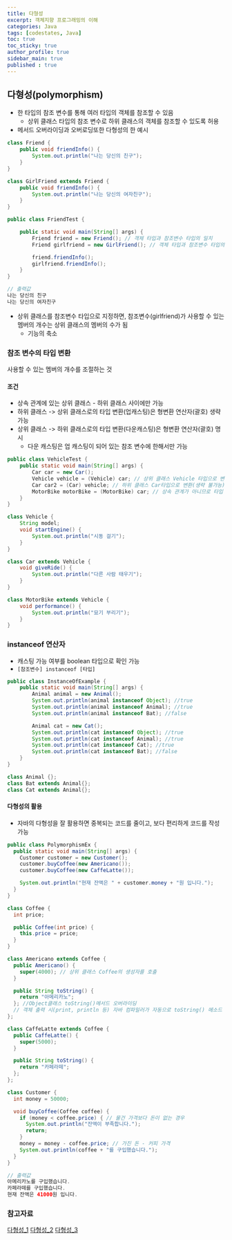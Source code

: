 ```yaml
---
title: 다형성
excerpt: 객체지향 프로그래밍의 이해
categories: Java
tags: [codestates, Java]
toc: true
toc_sticky: true
author_profile: true
sidebar_main: true
published : true
---
```

## 다형성(polymorphism)
- 한 타입의 참조 변수를 통해 여러 타입의 객체를 참조할 수 있음
  - 상위 클래스 타입의 참조 변수로 하위 클래스의 객체를 참조할 수 있도록 허용
- 메서드 오버라이딩과 오버로딩또한 다형성의 한 예시

```java
class Friend {
    public void friendInfo() {
        System.out.println("나는 당신의 친구");
    }
}

class GirlFriend extends Friend {
    public void friendInfo() {
        System.out.println("나는 당신의 여자친구");
    }
}

public class FriendTest {

    public static void main(String[] args) {
        Friend friend = new Friend(); // 객체 타입과 참조변수 타입의 일치
        Friend girlfriend = new GirlFriend(); // 객체 타입과 참조변수 타입의 불일치

        friend.friendInfo();
        girlfriend.friendInfo();
    }
}

// 출력값
나는 당신의 친구
나는 당신의 여자친구
```
- 상위 클래스를 참조변수 타입으로 지정하면, 참조변수(girlfriend)가 사용할 수 있는 멤버의 개수는 상위 클래스의 멤버의 수가 됨 
  - 기능의 축소


### 참조 변수의 타입 변환
사용할 수 있는 멤버의 개수를 조절하는 것

#### 조건
- 상속 관계에 있는 상위 클래스 - 하위 클래스 사이에만 가능
- 하위 클래스 -> 상위 클래스로의 타입 변환(업캐스팅)은 형변환 연산자(괄호) 생략 가능
- 상위 클래스 -> 하위 클래스로의 타입 변환(다운캐스팅)은 형변환 연산자(괄호) 명시
  -  다운 캐스팅은 업 캐스팅이 되어 있는 참조 변수에 한해서만 가능

```java
public class VehicleTest {
    public static void main(String[] args) {
        Car car = new Car();
        Vehicle vehicle = (Vehicle) car; // 상위 클래스 Vehicle 타입으로 변환(생략 가능)
        Car car2 = (Car) vehicle; // 하위 클래스 Car타입으로 변환(생략 불가능)
        MotorBike motorBike = (MotorBike) car; // 상속 관계가 아니므로 타입 변환 불가 -> 에러발생
    }
}

class Vehicle {
    String model;
    void startEngine() {
        System.out.println("시동 걸기");
    }
}

class Car extends Vehicle {
    void giveRide() {
        System.out.println("다른 사람 태우기");
    }
}

class MotorBike extends Vehicle {
    void performance() {
        System.out.println("묘기 부리기");
    }
}
```

### instanceof 연산자
- 캐스팅 가능 여부를 boolean 타입으로 확인 가능
- ```[참조변수] instanceof [타입]```

```java
public class InstanceOfExample {
    public static void main(String[] args) {
        Animal animal = new Animal();
        System.out.println(animal instanceof Object); //true
        System.out.println(animal instanceof Animal); //true
        System.out.println(animal instanceof Bat); //false

        Animal cat = new Cat();
        System.out.println(cat instanceof Object); //true
        System.out.println(cat instanceof Animal); //true
        System.out.println(cat instanceof Cat); //true
        System.out.println(cat instanceof Bat); //false
    }
}

class Animal {};
class Bat extends Animal{};
class Cat extends Animal{};
```

#### 다형성의 활용
- 자바의 다형성을 잘 활용하면 중복되는 코드를 줄이고, 보다 편리하게 코드를 작성 가능

```java
public class PolymorphismEx {
  public static void main(String[] args) {
    Customer customer = new Customer();
    customer.buyCoffee(new Americano());
    customer.buyCoffee(new CaffeLatte());

    System.out.println("현재 잔액은 " + customer.money + "원 입니다.");
  }
}

class Coffee {
  int price;

  public Coffee(int price) {
    this.price = price;
  }
}

class Americano extends Coffee {
  public Americano() {
    super(4000); // 상위 클래스 Coffee의 생성자를 호출
  }

  public String toString() {
    return "아메리카노";
  }; //Object클래스 toString()메서드 오버라이딩
  // 객체 출력 시(print, println 등) 자바 컴파일러가 자동으로 toString() 메소드 호출
};

class CaffeLatte extends Coffee {
  public CaffeLatte() {
    super(5000);
  }

  public String toString() {
    return "카페라떼";
  };
};

class Customer {
  int money = 50000;

  void buyCoffee(Coffee coffee) {
    if (money < coffee.price) { // 물건 가격보다 돈이 없는 경우
      System.out.println("잔액이 부족합니다.");
      return;
    }
    money = money - coffee.price; // 가진 돈 - 커피 가격
    System.out.println(coffee + "를 구입했습니다.");
  }
}

// 출력값
아메리카노를 구입했습니다.
카페라떼를 구입했습니다.
현재 잔액은 41000원 입니다.
```

### 참고자료
[다형성_1](http://wiki.hash.kr/index.php/%EB%8B%A4%ED%98%95%EC%84%B1)
[다형성_2](https://ko.wikipedia.org/wiki/%EB%8B%A4%ED%98%95%EC%84%B1_(%EC%BB%B4%ED%93%A8%ED%84%B0_%EA%B3%BC%ED%95%99))
[다형성_3](http://www.tcpschool.com/java/java_polymorphism_concept)